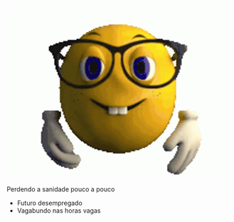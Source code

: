 ![imagem](https://github.com/OmenSapienS/OmenSapienS/blob/main/nerd-emoji.gif?raw=true)

Perdendo a sanidade pouco a pouco
- Futuro desempregado
- Vagabundo nas horas vagas
